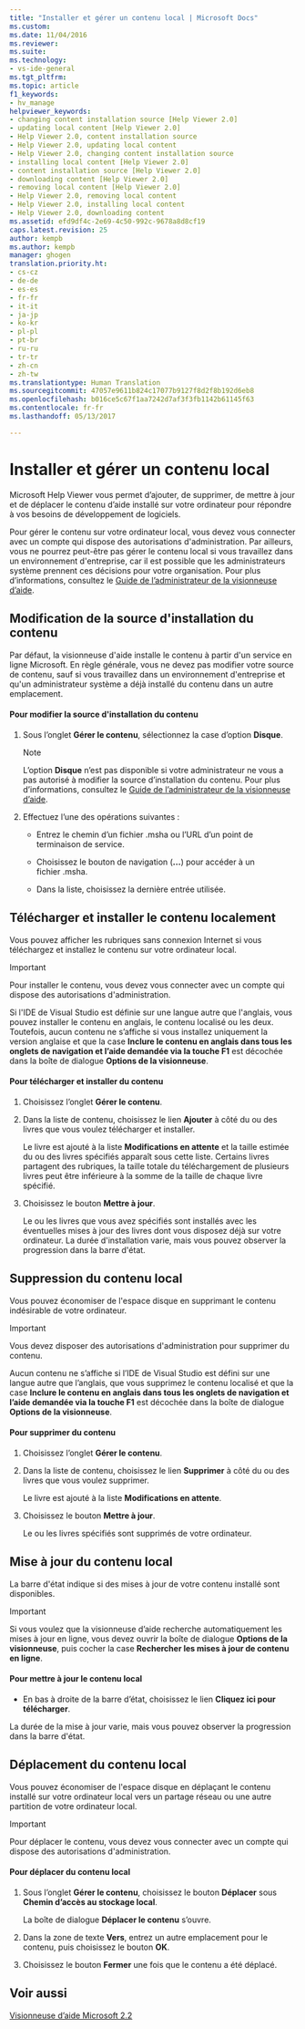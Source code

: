```yaml
---
title: "Installer et gérer un contenu local | Microsoft Docs"
ms.custom: 
ms.date: 11/04/2016
ms.reviewer: 
ms.suite: 
ms.technology:
- vs-ide-general
ms.tgt_pltfrm: 
ms.topic: article
f1_keywords:
- hv_manage
helpviewer_keywords:
- changing content installation source [Help Viewer 2.0]
- updating local content [Help Viewer 2.0]
- Help Viewer 2.0, content installation source
- Help Viewer 2.0, updating local content
- Help Viewer 2.0, changing content installation source
- installing local content [Help Viewer 2.0]
- content installation source [Help Viewer 2.0]
- downloading content [Help Viewer 2.0]
- removing local content [Help Viewer 2.0]
- Help Viewer 2.0, removing local content
- Help Viewer 2.0, installing local content
- Help Viewer 2.0, downloading content
ms.assetid: efd9df4c-2e69-4c50-992c-9678a8d8cf19
caps.latest.revision: 25
author: kempb
ms.author: kempb
manager: ghogen
translation.priority.ht:
- cs-cz
- de-de
- es-es
- fr-fr
- it-it
- ja-jp
- ko-kr
- pl-pl
- pt-br
- ru-ru
- tr-tr
- zh-cn
- zh-tw
ms.translationtype: Human Translation
ms.sourcegitcommit: 47057e9611b824c17077b9127f8d2f8b192d6eb8
ms.openlocfilehash: b016ce5c67f1aa7242d7af3f3fb1142b61145f63
ms.contentlocale: fr-fr
ms.lasthandoff: 05/13/2017

---
```

# <a name="install-and-manage-local-content"></a>Installer et gérer un contenu local
Microsoft Help Viewer vous permet d’ajouter, de supprimer, de mettre à jour et de déplacer le contenu d’aide installé sur votre ordinateur pour répondre à vos besoins de développement de logiciels.  
  
 Pour gérer le contenu sur votre ordinateur local, vous devez vous connecter avec un compte qui dispose des autorisations d'administration. Par ailleurs, vous ne pourrez peut-être pas gérer le contenu local si vous travaillez dans un environnement d'entreprise, car il est possible que les administrateurs système prennent ces décisions pour votre organisation. Pour plus d’informations, consultez le [Guide de l’administrateur de la visionneuse d’aide](../ide/help-viewer-administrator-guide.md).  
  
## <a name="changing-the-content-installation-source"></a>Modification de la source d'installation du contenu  
 Par défaut, la visionneuse d'aide installe le contenu à partir d'un service en ligne Microsoft. En règle générale, vous ne devez pas modifier votre source de contenu, sauf si vous travaillez dans un environnement d'entreprise et qu'un administrateur système a déjà installé du contenu dans un autre emplacement.  
  
#### <a name="to-change-the-content-installation-source"></a>Pour modifier la source d'installation du contenu  
  
1.  Sous l’onglet **Gérer le contenu**, sélectionnez la case d’option **Disque**.  
  
    > [!NOTE]
    >  L’option **Disque** n’est pas disponible si votre administrateur ne vous a pas autorisé à modifier la source d’installation du contenu. Pour plus d’informations, consultez le [Guide de l’administrateur de la visionneuse d’aide](../ide/help-viewer-administrator-guide.md).  
  
2.  Effectuez l’une des opérations suivantes :  
  
    -   Entrez le chemin d’un fichier .msha ou l’URL d’un point de terminaison de service.  
  
    -   Choisissez le bouton de navigation (**...**) pour accéder à un fichier .msha.  
  
    -   Dans la liste, choisissez la dernière entrée utilisée.  
  
## <a name="download-and-install-content-locally"></a>Télécharger et installer le contenu localement  
 Vous pouvez afficher les rubriques sans connexion Internet si vous téléchargez et installez le contenu sur votre ordinateur local.  
  
> [!IMPORTANT]
>  Pour installer le contenu, vous devez vous connecter avec un compte qui dispose des autorisations d'administration.  
  
 Si l'IDE de Visual Studio est définie sur une langue autre que l'anglais, vous pouvez installer le contenu en anglais, le contenu localisé ou les deux. Toutefois, aucun contenu ne s’affiche si vous installez uniquement la version anglaise et que la case **Inclure le contenu en anglais dans tous les onglets de navigation et l’aide demandée via la touche F1** est décochée dans la boîte de dialogue **Options de la visionneuse**.  
  
#### <a name="to-download-and-install-content"></a>Pour télécharger et installer du contenu  
  
1.  Choisissez l’onglet **Gérer le contenu**.  
  
2.  Dans la liste de contenu, choisissez le lien **Ajouter** à côté du ou des livres que vous voulez télécharger et installer.  
  
     Le livre est ajouté à la liste **Modifications en attente** et la taille estimée du ou des livres spécifiés apparaît sous cette liste. Certains livres partagent des rubriques, la taille totale du téléchargement de plusieurs livres peut être inférieure à la somme de la taille de chaque livre spécifié.  
  
3.  Choisissez le bouton **Mettre à jour**.  
  
     Le ou les livres que vous avez spécifiés sont installés avec les éventuelles mises à jour des livres dont vous disposez déjà sur votre ordinateur. La durée d'installation varie, mais vous pouvez observer la progression dans la barre d'état.  
  
## <a name="removing-local-content"></a>Suppression du contenu local  
 Vous pouvez économiser de l'espace disque en supprimant le contenu indésirable de votre ordinateur.  
  
> [!IMPORTANT]
>  Vous devez disposer des autorisations d'administration pour supprimer du contenu.  
  
 Aucun contenu ne s’affiche si l’IDE de Visual Studio est défini sur une langue autre que l’anglais, que vous supprimez le contenu localisé et que la case **Inclure le contenu en anglais dans tous les onglets de navigation et l’aide demandée via la touche F1** est décochée dans la boîte de dialogue **Options de la visionneuse**.  
  
#### <a name="to-remove-content"></a>Pour supprimer du contenu  
  
1.  Choisissez l’onglet **Gérer le contenu**.  
  
2.  Dans la liste de contenu, choisissez le lien **Supprimer** à côté du ou des livres que vous voulez supprimer.  
  
     Le livre est ajouté à la liste **Modifications en attente**.  
  
3.  Choisissez le bouton **Mettre à jour**.  
  
     Le ou les livres spécifiés sont supprimés de votre ordinateur.  
  
## <a name="updating-local-content"></a>Mise à jour du contenu local  
 La barre d'état indique si des mises à jour de votre contenu installé sont disponibles.  
  
> [!IMPORTANT]
>  Si vous voulez que la visionneuse d’aide recherche automatiquement les mises à jour en ligne, vous devez ouvrir la boîte de dialogue **Options de la visionneuse**, puis cocher la case **Rechercher les mises à jour de contenu en ligne**.  
  
#### <a name="to-update-local-content"></a>Pour mettre à jour le contenu local  
  
-   En bas à droite de la barre d’état, choisissez le lien **Cliquez ici pour télécharger**.  
  
 La durée de la mise à jour varie, mais vous pouvez observer la progression dans la barre d'état.  
  
## <a name="moving-local-content"></a>Déplacement du contenu local  
 Vous pouvez économiser de l'espace disque en déplaçant le contenu installé sur votre ordinateur local vers un partage réseau ou une autre partition de votre ordinateur local.  
  
> [!IMPORTANT]
>  Pour déplacer le contenu, vous devez vous connecter avec un compte qui dispose des autorisations d'administration.  
  
#### <a name="to-move-local-content"></a>Pour déplacer du contenu local  
  
1.  Sous l’onglet **Gérer le contenu**, choisissez le bouton **Déplacer** sous **Chemin d’accès au stockage local**.  
  
     La boîte de dialogue **Déplacer le contenu** s’ouvre.  
  
2.  Dans la zone de texte **Vers**, entrez un autre emplacement pour le contenu, puis choisissez le bouton **OK**.  
  
3.  Choisissez le bouton **Fermer** une fois que le contenu a été déplacé.  
  
## <a name="see-also"></a>Voir aussi  
 [Visionneuse d’aide Microsoft 2.2](../ide/microsoft-help-viewer.md)
